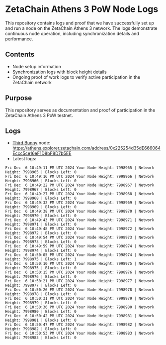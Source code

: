 # ZetaChain Athens 3 PoW Node Logs
This repository contains logs and proof that we have successfully set up and run a node on the ZetaChain Athens 3 network. The logs demonstrate continuous node operation, including synchronization details and performance.

## Contents
- Node setup information
- Synchronization logs with block height details
- Ongoing proof of work logs to verify active participation in the ZetaChain network

## Purpose
This repository serves as documentation and proof of participation in the ZetaChain Athens 3 PoW testnet.

## Logs

- [Third Bunny](https://thirdbunny.xyz/) node: https://athens.explorer.zetachain.com/address/0x225254d35dE666064Eccc5ce16eF1D8bF8D7b5EE
- Latest logs:
```
Fri Dec  6 10:49:11 PM UTC 2024 Your Node Height: 7998965 | Network Height: 7998965 | Blocks Left: 0
Fri Dec  6 10:49:16 PM UTC 2024 Your Node Height: 7998966 | Network Height: 7998966 | Blocks Left: 0
Fri Dec  6 10:49:22 PM UTC 2024 Your Node Height: 7998967 | Network Height: 7998967 | Blocks Left: 0
Fri Dec  6 10:49:27 PM UTC 2024 Your Node Height: 7998968 | Network Height: 7998968 | Blocks Left: 0
Fri Dec  6 10:49:32 PM UTC 2024 Your Node Height: 7998969 | Network Height: 7998969 | Blocks Left: 0
Fri Dec  6 10:49:38 PM UTC 2024 Your Node Height: 7998970 | Network Height: 7998970 | Blocks Left: 0
Fri Dec  6 10:49:43 PM UTC 2024 Your Node Height: 7998971 | Network Height: 7998971 | Blocks Left: 0
Fri Dec  6 10:49:48 PM UTC 2024 Your Node Height: 7998972 | Network Height: 7998972 | Blocks Left: 0
Fri Dec  6 10:49:54 PM UTC 2024 Your Node Height: 7998973 | Network Height: 7998973 | Blocks Left: 0
Fri Dec  6 10:49:59 PM UTC 2024 Your Node Height: 7998974 | Network Height: 7998974 | Blocks Left: 0
Fri Dec  6 10:50:05 PM UTC 2024 Your Node Height: 7998974 | Network Height: 7998975 | Blocks Left: 1
Fri Dec  6 10:50:10 PM UTC 2024 Your Node Height: 7998975 | Network Height: 7998975 | Blocks Left: 0
Fri Dec  6 10:50:15 PM UTC 2024 Your Node Height: 7998976 | Network Height: 7998976 | Blocks Left: 0
Fri Dec  6 10:50:21 PM UTC 2024 Your Node Height: 7998977 | Network Height: 7998977 | Blocks Left: 0
Fri Dec  6 10:50:26 PM UTC 2024 Your Node Height: 7998978 | Network Height: 7998978 | Blocks Left: 0
Fri Dec  6 10:50:31 PM UTC 2024 Your Node Height: 7998979 | Network Height: 7998979 | Blocks Left: 0
Fri Dec  6 10:50:36 PM UTC 2024 Your Node Height: 7998980 | Network Height: 7998980 | Blocks Left: 0
Fri Dec  6 10:50:42 PM UTC 2024 Your Node Height: 7998981 | Network Height: 7998981 | Blocks Left: 0
Fri Dec  6 10:50:47 PM UTC 2024 Your Node Height: 7998982 | Network Height: 7998982 | Blocks Left: 0
Fri Dec  6 10:50:53 PM UTC 2024 Your Node Height: 7998983 | Network Height: 7998983 | Blocks Left: 0
```
